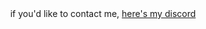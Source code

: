 <div align="center">
   if you'd like to contact me, <a href="https://discord.com/users/195736618064281610">here's my discord</a>
</div>

